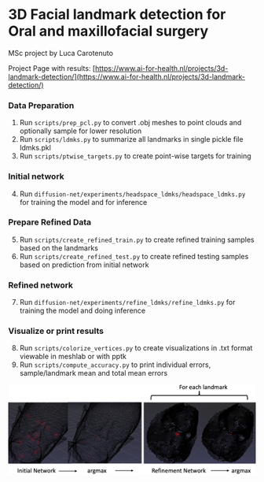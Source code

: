 # 3D Facial landmark detection for Oral and maxillofacial surgery
MSc project by Luca Carotenuto 

Project Page with results: [https://www.ai-for-health.nl/projects/3d-landmark-detection/](https://www.ai-for-health.nl/projects/3d-landmark-detection/)

### Data Preparation
1. Run `scripts/prep_pcl.py` to convert .obj meshes to point clouds and optionally sample for lower resolution
2. Run `scripts/ldmks.py` to summarize all landmarks in single pickle file ldmks.pkl 
3. Run `scripts/ptwise_targets.py` to create point-wise targets  for training


### Initial network
4. Run `diffusion-net/experiments/headspace_ldmks/headspace_ldmks.py` for training the model and for inference

### Prepare Refined Data
5. Run `scripts/create_refined_train.py` to create refined training samples based on the landmarks
6. Run `scripts/create_refined_test.py` to create refined testing samples based on prediction from initial network

### Refined network
7. Run `diffusion-net/experiments/refine_ldmks/refine_ldmks.py` for training the model and doing inference

### Visualize or print results
8. Run `scripts/colorize_vertices.py` to create visualizations in .txt format viewable in meshlab or with pptk
9. Run `scripts/compute_accuracy.py` to print individual errors, sample/landmark mean and total mean errors

![Refinement_pipeline](imgs/refinement_pipeline.png)
